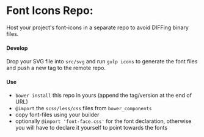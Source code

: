 
Font Icons Repo:
================
Host your project's font-icons in a separate repo to avoid DIFFing binary files.


#### Develop

Drop your SVG file into `src/svg` and run `gulp icons`
to generate the font files and push a new tag to the remote repo.


#### Use

- `bower install` this repo in yours (append the tag/version at the end of URL)
- `@import` the `scss/less/css` files from `bower_components`
- copy font-files using your builder
- optionally `@import 'font-face.css'` for the font declaration,
  otherwise you will have to declare it yourself to point towards the fonts
